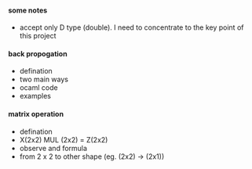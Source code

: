 #### some notes
* accept only D type (double). I need to concentrate to the key point of this project

#### back propogation
* defination
* two main ways
* ocaml code
* examples

#### matrix operation
* defination
* X(2x2) MUL (2x2) = Z(2x2)
* observe and formula
* from 2 x 2 to other shape (eg. (2x2) -> (2x1))
